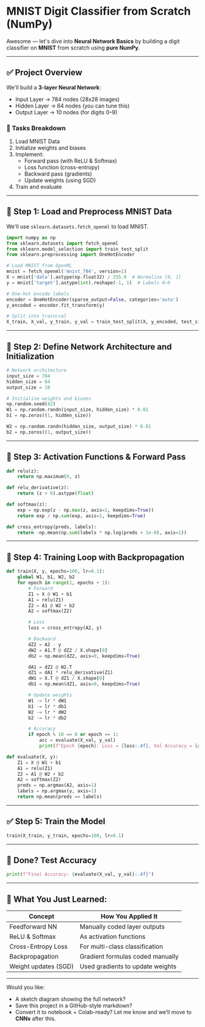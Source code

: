 # MNIST Digit Classifier from Scratch (NumPy)

Awesome — let's dive into **Neural Network Basics** by building a digit classifier on **MNIST** from scratch using **pure NumPy**.

---

## ✅ Project Overview

We'll build a **3-layer Neural Network**:

* Input Layer → 784 nodes (28x28 images)
* Hidden Layer → 64 nodes (you can tune this)
* Output Layer → 10 nodes (for digits 0–9)

### 🔧 Tasks Breakdown

1. Load MNIST Data
2. Initialize weights and biases
3. Implement:
   * Forward pass (with ReLU & Softmax)
   * Loss function (cross-entropy)
   * Backward pass (gradients)
   * Update weights (using SGD)
4. Train and evaluate

---

## 🧱 Step 1: Load and Preprocess MNIST Data

We'll use `sklearn.datasets.fetch_openml` to load MNIST.

```python
import numpy as np
from sklearn.datasets import fetch_openml
from sklearn.model_selection import train_test_split
from sklearn.preprocessing import OneHotEncoder

# Load MNIST from OpenML
mnist = fetch_openml('mnist_784', version=1)
X = mnist['data'].astype(np.float32) / 255.0  # Normalize [0, 1]
y = mnist['target'].astype(int).reshape(-1, 1)  # Labels 0–9

# One-hot encode labels
encoder = OneHotEncoder(sparse_output=False, categories='auto')
y_encoded = encoder.fit_transform(y)

# Split into train/val
X_train, X_val, y_train, y_val = train_test_split(X, y_encoded, test_size=0.2, random_state=42)
```

---

## 🧠 Step 2: Define Network Architecture and Initialization

```python
# Network architecture
input_size = 784
hidden_size = 64
output_size = 10

# Initialize weights and biases
np.random.seed(42)
W1 = np.random.randn(input_size, hidden_size) * 0.01
b1 = np.zeros((1, hidden_size))

W2 = np.random.randn(hidden_size, output_size) * 0.01
b2 = np.zeros((1, output_size))
```

---

## 🔄 Step 3: Activation Functions & Forward Pass

```python
def relu(z):
    return np.maximum(0, z)

def relu_derivative(z):
    return (z > 0).astype(float)

def softmax(z):
    exp = np.exp(z - np.max(z, axis=1, keepdims=True))
    return exp / np.sum(exp, axis=1, keepdims=True)

def cross_entropy(preds, labels):
    return -np.mean(np.sum(labels * np.log(preds + 1e-8), axis=1))
```

---

## 🔁 Step 4: Training Loop with Backpropagation

```python
def train(X, y, epochs=100, lr=0.1):
    global W1, b1, W2, b2
    for epoch in range(1, epochs + 1):
        # Forward
        Z1 = X @ W1 + b1
        A1 = relu(Z1)
        Z2 = A1 @ W2 + b2
        A2 = softmax(Z2)

        # Loss
        loss = cross_entropy(A2, y)

        # Backward
        dZ2 = A2 - y
        dW2 = A1.T @ dZ2 / X.shape[0]
        db2 = np.mean(dZ2, axis=0, keepdims=True)

        dA1 = dZ2 @ W2.T
        dZ1 = dA1 * relu_derivative(Z1)
        dW1 = X.T @ dZ1 / X.shape[0]
        db1 = np.mean(dZ1, axis=0, keepdims=True)

        # Update weights
        W1 -= lr * dW1
        b1 -= lr * db1
        W2 -= lr * dW2
        b2 -= lr * db2

        # Accuracy
        if epoch % 10 == 0 or epoch == 1:
            acc = evaluate(X_val, y_val)
            print(f"Epoch {epoch}: Loss = {loss:.4f}, Val Accuracy = {acc:.4f}")

def evaluate(X, y):
    Z1 = X @ W1 + b1
    A1 = relu(Z1)
    Z2 = A1 @ W2 + b2
    A2 = softmax(Z2)
    preds = np.argmax(A2, axis=1)
    labels = np.argmax(y, axis=1)
    return np.mean(preds == labels)
```

---

## ✅ Step 5: Train the Model

```python
train(X_train, y_train, epochs=100, lr=0.1)
```

---

## 🧪 Done? Test Accuracy

```python
print(f"Final Accuracy: {evaluate(X_val, y_val):.4f}")
```

---

## 🧠 What You Just Learned:

| Concept              | How You Applied It               |
| -------------------- | -------------------------------- |
| Feedforward NN       | Manually coded layer outputs     |
| ReLU & Softmax       | As activation functions          |
| Cross-Entropy Loss   | For multi-class classification   |
| Backpropagation      | Gradient formulas coded manually |
| Weight updates (SGD) | Used gradients to update weights |

---

Would you like:

* A sketch diagram showing the full network?
* Save this project in a GitHub-style markdown?
* Convert it to notebook + Colab-ready?
  Let me know and we’ll move to **CNNs** after this.